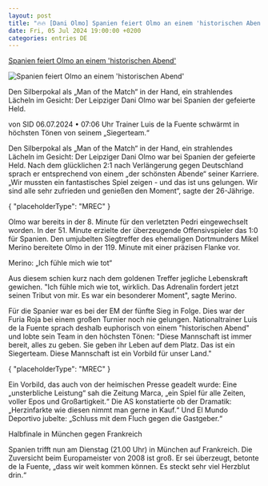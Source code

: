 ```yaml
---
layout: post
title: "🔥🔥 [Dani Olmo] Spanien feiert Olmo an einem 'historischen Abend'"
date: Fri, 05 Jul 2024 19:00:00 +0200
categories: entries DE
---
```

[Spanien feiert Olmo an einem 'historischen Abend'](https://www.sport1.de/news/fussball/em/2024/07/spanien-feiert-olmo-an-einem-historischen-abend)

![Spanien feiert Olmo an einem 'historischen Abend'](https://reshape.sport1.de/c/t/f17e7bb9-ede5-43ea-b6a4-cff05fa19d27/1200x630)

Den Silberpokal als „Man of the Match“ in der Hand, ein strahlendes Lächeln im Gesicht: Der Leipziger Dani Olmo war bei Spanien der gefeierte Held.

von SID 06.07.2024 • 07:06 Uhr Trainer Luis de la Fuente schwärmt in höchsten Tönen von seinem „Siegerteam.“

Den Silberpokal als „Man of the Match“ in der Hand, ein strahlendes Lächeln im Gesicht: Der Leipziger Dani Olmo war bei Spanien der gefeierte Held. Nach dem glücklichen 2:1 nach Verlängerung gegen Deutschland sprach er entsprechend von einem „der schönsten Abende“ seiner Karriere. „Wir mussten ein fantastisches Spiel zeigen - und das ist uns gelungen. Wir sind alle sehr zufrieden und genießen den Moment“, sagte der 26-Jährige.

{ "placeholderType": "MREC" }

Olmo war bereits in der 8. Minute für den verletzten Pedri eingewechselt worden. In der 51. Minute erzielte der überzeugende Offensivspieler das 1:0 für Spanien. Den umjubelten Siegtreffer des ehemaligen Dortmunders Mikel Merino bereitete Olmo in der 119. Minute mit einer präzisen Flanke vor.

Merino: „Ich fühle mich wie tot“

Aus diesem schien kurz nach dem goldenen Treffer jegliche Lebenskraft gewichen. "Ich fühle mich wie tot, wirklich. Das Adrenalin fordert jetzt seinen Tribut von mir. Es war ein besonderer Moment", sagte Merino.

Für die Spanier war es bei der EM der fünfte Sieg in Folge. Dies war der Furia Roja bei einem großen Turnier noch nie gelungen. Nationaltrainer Luis de la Fuente sprach deshalb euphorisch von einem "historischen Abend" und lobte sein Team in den höchsten Tönen: "Diese Mannschaft ist immer bereit, alles zu geben. Sie geben ihr Leben auf dem Platz. Das ist ein Siegerteam. Diese Mannschaft ist ein Vorbild für unser Land."

{ "placeholderType": "MREC" }

Ein Vorbild, das auch von der heimischen Presse geadelt wurde: Eine „unsterbliche Leistung“ sah die Zeitung Marca, „ein Spiel für alle Zeiten, voller Epos und Großartigkeit.“ Die AS konstatierte ob der Dramatik: „Herzinfarkte wie diesen nimmt man gerne in Kauf.“ Und El Mundo Deportivo jubelte: „Schluss mit dem Fluch gegen die Gastgeber.“

Halbfinale in München gegen Frankreich

Spanien trifft nun am Dienstag (21.00 Uhr) in München auf Frankreich. Die Zuversicht beim Europameister von 2008 ist groß. Er sei überzeugt, betonte de la Fuente, „dass wir weit kommen können. Es steckt sehr viel Herzblut drin.“

